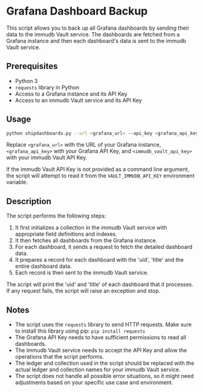 # Grafana Dashboard Backup

This script allows you to back up all Grafana dashboards by sending their data to the immudb Vault service. The dashboards are fetched from a Grafana instance and then each dashboard's data is sent to the immudb Vault service.

## Prerequisites

- Python 3
- `requests` library in Python
- Access to a Grafana instance and its API Key
- Access to an immudb Vault service and its API Key

## Usage

```bash
python shipdashboards.py --url <grafana_url> --api_key <grafana_api_key> --vault_api_key <immudb_vault_api_key>
```

Replace `<grafana_url>` with the URL of your Grafana instance, `<grafana_api_key>` with your Grafana API Key, and `<immudb_vault_api_key>` with your immudb Vault API Key.

If the immudb Vault API Key is not provided as a command line argument, the script will attempt to read it from the `VAULT_IMMUDB_API_KEY` environment variable.

## Description

The script performs the following steps:

1. It first initializes a collection in the immudb Vault service with appropriate field definitions and indexes.
2. It then fetches all dashboards from the Grafana instance.
3. For each dashboard, it sends a request to fetch the detailed dashboard data.
4. It prepares a record for each dashboard with the 'uid', 'title' and the entire dashboard data.
5. Each record is then sent to the immudb Vault service.

The script will print the 'uid' and 'title' of each dashboard that it processes. If any request fails, the script will raise an exception and stop.

## Notes

- The script uses the `requests` library to send HTTP requests. Make sure to install this library using pip: `pip install requests`
- The Grafana API Key needs to have sufficient permissions to read all dashboards.
- The immudb Vault service needs to accept the API Key and allow the operations that the script performs.
- The ledger and collection used in the script should be replaced with the actual ledger and collection names for your immudb Vault service.
- The script does not handle all possible error situations, so it might need adjustments based on your specific use case and environment.

